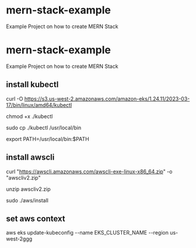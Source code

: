 # mern-stack-example
Example Project on how to create MERN Stack


# mern-stack-example
Example Project on how to create MERN Stack



install kubectl
-----------------
curl -O https://s3.us-west-2.amazonaws.com/amazon-eks/1.24.11/2023-03-17/bin/linux/amd64/kubectl

chmod +x ./kubectl

sudo cp ./kubectl /usr/local/bin

export PATH=/usr/local/bin:$PATH


install awscli
--------------

curl "https://awscli.amazonaws.com/awscli-exe-linux-x86_64.zip" -o "awscliv2.zip"

unzip awscliv2.zip

sudo ./aws/install


set aws context
---------------
aws eks update-kubeconfig --name EKS_CLUSTER_NAME --region us-west-2ggg
